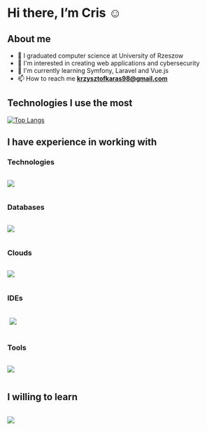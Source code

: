 # Hi there, I’m Cris :relaxed:

## About me
- :book: I graduated computer science at University of Rzeszow
- 👀 I'm interested in creating web applications and cybersecurity
- :muscle: I'm currently learning Symfony, Laravel and Vue.js
- 📫 How to reach me **krzysztofkaras98@gmail.com**

## Technologies I use the most

[![Top Langs](https://github-readme-stats.vercel.app/api/top-langs/?username=krzychu12350)](https://github.com/krzychu12350/github-readme-stats)

## I have experience in working with

### Technologies
<div style="display:flex">
  <!--
  <img src="https://www.vectorlogo.zone/logos/w3_html5/w3_html5-ar21.svg" alt="html">
  <img src="https://www.vectorlogo.zone/logos/w3_css/w3_css-ar21.svg" alt="css">
  <img src="https://www.vectorlogo.zone/logos/javascript/javascript-horizontal.svg" alt="javascript">
  <img src="https://www.vectorlogo.zone/logos/getbootstrap/getbootstrap-ar21.svg" alt="bootstrap">
  <img src="https://www.vectorlogo.zone/logos/tailwindcss/tailwindcss-ar21.svg" alt="tailwind">
  <img src="https://www.vectorlogo.zone/logos/php/php-horizontal.svg" alt="php">
  <img src="https://www.vectorlogo.zone/logos/python/python-horizontal.svg" alt="python">
  <img src="https://www.vectorlogo.zone/logos/laravel/laravel-ar21.svg" alt="laravel">
  <img src="https://www.vectorlogo.zone/logos/vuejs/vuejs-ar21.svg" alt="vue.js">
  -->
  <p align="left">
    <a href="https://skillicons.dev">
      <img src="https://skillicons.dev/icons?i=html,css,bootstrap,tailwind,js,jquery,vue,php,py,laravel,symfony,docker" />
    </a>
  </p>
</div>

### Databases
<div style="display:flex">
  <!--
  <img src="https://www.vectorlogo.zone/logos/mysql/mysql-horizontal.svg" alt="mysql">
  <img src="https://www.vectorlogo.zone/logos/postgresql/postgresql-horizontal.svg" alt="postgresql">
  <img src="https://www.vectorlogo.zone/logos/sqlite/sqlite-ar21.svg" alt="sql lite">
  -->
  <p align="left">
    <a href="https://skillicons.dev">
      <img src="https://skillicons.dev/icons?i=mysql,postgres,sqlite,redis" />
    </a>
  </p>
</div>

### Clouds
<div style="display:flex">
    <p align="left">
    <a href="https://skillicons.dev">
      <img src="https://skillicons.dev/icons?i=gcp" />
    </a>
  </p>
</div>

### IDEs
<div style="display:flex; padding:5px">
  <!--
  <img width="50" src="https://easyreadme.jabed.me/IDE/phpstorm.svg" alt="php storm">
  <img width="52" src="https://easyreadme.jabed.me/IDE/pycharm.svg" alt="pycharm">
  <img width="50" src="https://easyreadme.jabed.me/text%20editors/vscode.svg" alt="vscode">  
  -->
    <p align="left">
    <a href="https://skillicons.dev">
      <img src="https://skillicons.dev/icons?i=vscode" />
    </a>
  </p>

 
</div>
  
### Tools
<div style="display:flex">
  <!--
  <img src="https://www.vectorlogo.zone/logos/git-scm/git-scm-ar21.svg" alt="git">
  <img src="https://www.vectorlogo.zone/logos/atlassian_jira/atlassian_jira-ar21.svg" alt="jira">  
  <img src="https://www.vectorlogo.zone/logos/getpostman/getpostman-ar21.svg" alt="postman">
  -->
    <p align="left">
    <a href="https://skillicons.dev">
      <img src="https://skillicons.dev/icons?i=git,github,postman,vite," />  
    </a>
  </p>
  <!--
      <img width="50px" src="https://user-images.githubusercontent.com/25181517/183912952-83784e94-629d-4c34-a961-ae2ae795b662.png" alt="vscode">
  -->
</div>

## I willing to learn
 <div style="display:flex">
    <p align="left">
    <a href="https://skillicons.dev">
      <img src="https://skillicons.dev/icons?i=graphql,ts,azure,aws" />
    </a>
  </p>
</div>
<!--
<h3 align="left">Other</h3>
<p align="left"> <a href="https://getbootstrap.com" target="_blank"> <img src="https://raw.githubusercontent.com/devicons/devicon/master/icons/bootstrap/bootstrap-plain-wordmark.svg" alt="bootstrap" width="40" height="40"/> </a> <a href="https://www.w3schools.com/css/" target="_blank"> <img src="https://raw.githubusercontent.com/devicons/devicon/master/icons/css3/css3-original-wordmark.svg" alt="css3" width="40" height="40"/> </a> <a href="https://git-scm.com/" target="_blank"> <img src="https://www.vectorlogo.zone/logos/git-scm/git-scm-icon.svg" alt="git" width="40" height="40"/> </a> <a href="https://www.w3.org/html/" target="_blank"> <img src="https://raw.githubusercontent.com/devicons/devicon/master/icons/html5/html5-original-wordmark.svg" alt="html5" width="40" height="40"/> </a> <a href="https://developer.mozilla.org/en-US/docs/Web/JavaScript" target="_blank"> <img src="https://raw.githubusercontent.com/devicons/devicon/master/icons/javascript/javascript-original.svg" alt="javascript" width="40" height="40"/> </a> <a href="https://laravel.com/" target="_blank"> <img src="https://raw.githubusercontent.com/devicons/devicon/master/icons/laravel/laravel-plain-wordmark.svg" alt="laravel" width="40" height="40"/> </a> <a href="https://www.linux.org/" target="_blank"> <img src="https://raw.githubusercontent.com/devicons/devicon/master/icons/linux/linux-original.svg" alt="linux" width="40" height="40"/> </a> <a href="https://www.mysql.com/" target="_blank"> <img src="https://raw.githubusercontent.com/devicons/devicon/master/icons/mysql/mysql-original-wordmark.svg" alt="mysql" width="40" height="40"/> </a> <a href="https://www.oracle.com/" target="_blank"> <img src="https://raw.githubusercontent.com/devicons/devicon/master/icons/oracle/oracle-original.svg" alt="oracle" width="40" height="40"/> </a> <a href="https://www.postgresql.org" target="_blank"> <img src="https://raw.githubusercontent.com/devicons/devicon/master/icons/postgresql/postgresql-original-wordmark.svg" alt="postgresql" width="40" height="40"/> </a> <a href="https://postman.com" target="_blank"> <img src="https://www.vectorlogo.zone/logos/getpostman/getpostman-icon.svg" alt="postman" width="40" height="40"/> </a> <a href="https://www.python.org" target="_blank"> <img src="https://raw.githubusercontent.com/devicons/devicon/master/icons/python/python-original.svg" alt="python" width="40" height="40"/> </a> <a href="https://www.sqlite.org/" target="_blank"> <img src="https://www.vectorlogo.zone/logos/sqlite/sqlite-icon.svg" alt="sqlite" width="40" height="40"/> </a> </p>
-->
